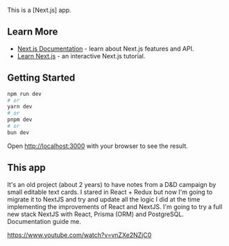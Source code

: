 This is a [Next.js] app.
## Learn More
- [Next.js Documentation](https://nextjs.org/docs) - learn about Next.js features and API.
- [Learn Next.js](https://nextjs.org/learn) - an interactive Next.js tutorial.
## Getting Started
```bash
npm run dev
# or
yarn dev
# or
pnpm dev
# or
bun dev
```
Open [http://localhost:3000](http://localhost:3000) with your browser to see the result.

## This app
  It's an old project (about 2 years) to have notes from a D&D campaign by small editable text cards.
  I stared in React + Redux but now I'm going to migrate it to NextJS and try and update all the logic I did at the time implementing the improvements of React and NextJS.
  I'm going to try a full new stack NextJS with React, Prisma (ORM) and PostgreSQL. Documentation guide me.

  https://www.youtube.com/watch?v=vnZXe2NZjC0
